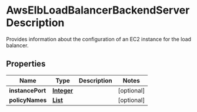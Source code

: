 

# AwsElbLoadBalancerBackendServerDescription

Provides information about the configuration of an EC2 instance for the load balancer.

## Properties

| Name | Type | Description | Notes |
|------------ | ------------- | ------------- | -------------|
|**instancePort** | [**Integer**](Integer.md) |  |  [optional] |
|**policyNames** | [**List**](List.md) |  |  [optional] |



